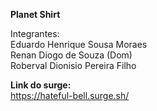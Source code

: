 **Planet Shirt**  

Integrantes:  
Eduardo Henrique Sousa Moraes  
Renan Diogo de Souza (Dom)  
Roberval Dionisio Pereira Filho  

**Link do surge:**  
https://hateful-bell.surge.sh/
